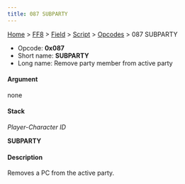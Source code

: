 ```yaml
---
title: 087 SUBPARTY
---
```


[Home](Main%20Page.md) > [FF8](FF8.md) > [Field](FF8/Field.md) > [Script](FF8/Field/Script.md) > [Opcodes](FF8/Field/Script/Opcodes.md) > 087 SUBPARTY

-   Opcode: **0x087**
-   Short name: **SUBPARTY**
-   Long name: Remove party member from active party

#### Argument

none

#### Stack

  
*Player-Character ID*

**SUBPARTY**

#### Description

Removes a PC from the active party.
